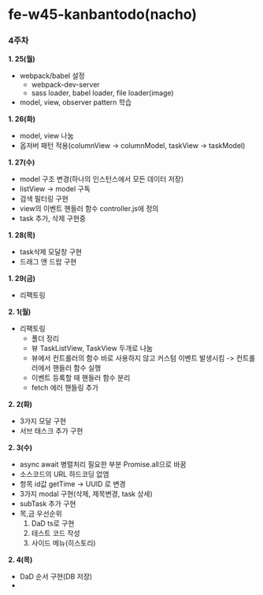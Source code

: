 # fe-w45-kanbantodo(nacho)
### 4주차
**1. 25(월)**
- webpack/babel 설정
  - webpack-dev-server
  - sass loader, babel loader, file loader(image)
- model, view, observer pattern 학습

**1. 26(화)**
- model, view 나눔
- 옵저버 패턴 적용(columnView -> columnModel, taskView -> taskModel)

**1. 27(수)**
- model 구조 변경(하나의 인스턴스에서 모든 데이터 저장)
- listView -> model 구독
- 검색 필터링 구현
- view의 이벤트 핸들러 함수 controller.js에 정의
- task 추가, 삭제 구현중

**1. 28(목)**
- task삭제 모달창 구현
- 드래그 앤 드랍 구현

**1. 29(금)**
- 리팩토링

**2. 1(월)**
- 리팩토링
  - 폴더 정리
  - 뷰 TaskListView, TaskView 두개로 나눔
  - 뷰에서 컨트롤러의 함수 바로 사용하지 않고 커스텀 이벤트 발생시킴 -> 컨트롤러에서 핸들러 함수 실행
  - 이벤트 등록할 때 핸들러 함수 분리
  - fetch 에러 핸들링 추가

**2. 2(화)**
- 3가지 모달 구현
- 서브 태스크 추가 구현

**2. 3(수)**
- async await 병렬처리 필요한 부분 Promise.all으로 바꿈
- 소스코드의 URL 하드코딩 없앰
- 항목 id값 getTime -> UUID 로 변경
- 3가지 modal 구현(삭제, 제목변경, task 상세)
- subTask 추가 구현
- 목,금 우선순위
  1. DaD ts로 구현
  2. 테스트 코드 작성
  3. 사이드 메뉴(히스토리)

**2. 4(목)**
- DaD 순서 구현(DB 저장)
- 